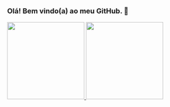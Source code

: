 ### Olá! Bem vindo(a) ao meu GitHub. 👋
 <div>
  <a href="https://github.com/brunalopesgois">
  <img height="180em" src="https://github-readme-stats.vercel.app/api?username=brunalopesgois&show_icons=true&theme=onedark&include_all_commits=true&count_private=true"/>
  <img height="180em" src="https://github-readme-stats.vercel.app/api/top-langs/?username=brunalopesgois&layout=compact&langs_count=7&theme=onedark"/>
</div>

